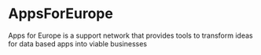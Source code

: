 # AppsForEurope
Apps for Europe is a support network that provides tools to transform ideas for data based apps into viable businesses
